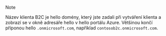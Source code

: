 > [!NOTE]
> Název klienta B2C je hello domény, který jste zadali při vytváření klienta a zobrazí se v okně adresáře hello v hello portálu Azure.  Většinou končí příponou hello `.onmicrosoft.com`, například `contosob2c.onmicrosoft.com`.
> 
> 

